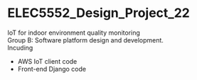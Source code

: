 ELEC5552_Design_Project_22
===
IoT for indoor environment quality monitoring<br>
Group B: Software platform design and development.<br>
Incuding<br>
- AWS IoT client code<br>
- Front-end Django code<br>
